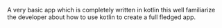 A very basic app which is completely written in kotlin this well familiarize the developer about how to use kotlin to create a full fledged app.
